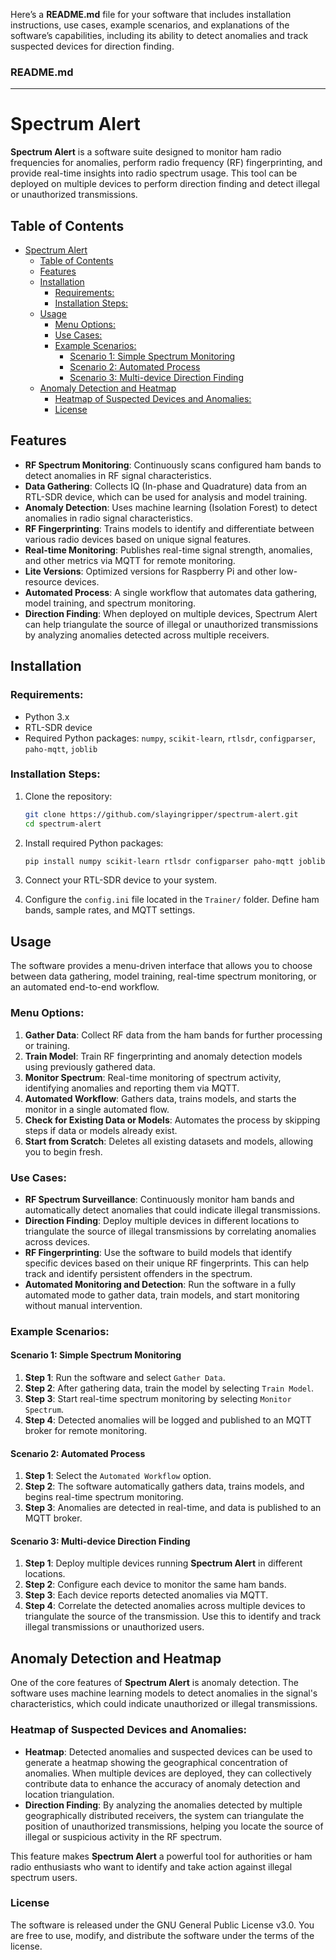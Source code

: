 Here’s a **README.md** file for your software that includes installation instructions, use cases, example scenarios, and explanations of the software’s capabilities, including its ability to detect anomalies and track suspected devices for direction finding.

### README.md

---

# Spectrum Alert

**Spectrum Alert** is a software suite designed to monitor ham radio frequencies for anomalies, perform radio frequency (RF) fingerprinting, and provide real-time insights into radio spectrum usage. This tool can be deployed on multiple devices to perform direction finding and detect illegal or unauthorized transmissions.

## Table of Contents
- [Spectrum Alert](#spectrum-alert)
  - [Table of Contents](#table-of-contents)
  - [Features](#features)
  - [Installation](#installation)
    - [Requirements:](#requirements)
    - [Installation Steps:](#installation-steps)
  - [Usage](#usage)
    - [Menu Options:](#menu-options)
    - [Use Cases:](#use-cases)
    - [Example Scenarios:](#example-scenarios)
      - [Scenario 1: Simple Spectrum Monitoring](#scenario-1-simple-spectrum-monitoring)
      - [Scenario 2: Automated Process](#scenario-2-automated-process)
      - [Scenario 3: Multi-device Direction Finding](#scenario-3-multi-device-direction-finding)
  - [Anomaly Detection and Heatmap](#anomaly-detection-and-heatmap)
    - [Heatmap of Suspected Devices and Anomalies:](#heatmap-of-suspected-devices-and-anomalies)
    - [License](#license)

## Features
- **RF Spectrum Monitoring**: Continuously scans configured ham bands to detect anomalies in RF signal characteristics.
- **Data Gathering**: Collects IQ (In-phase and Quadrature) data from an RTL-SDR device, which can be used for analysis and model training.
- **Anomaly Detection**: Uses machine learning (Isolation Forest) to detect anomalies in radio signal characteristics.
- **RF Fingerprinting**: Trains models to identify and differentiate between various radio devices based on unique signal features.
- **Real-time Monitoring**: Publishes real-time signal strength, anomalies, and other metrics via MQTT for remote monitoring.
- **Lite Versions**: Optimized versions for Raspberry Pi and other low-resource devices.
- **Automated Process**: A single workflow that automates data gathering, model training, and spectrum monitoring.
- **Direction Finding**: When deployed on multiple devices, Spectrum Alert can help triangulate the source of illegal or unauthorized transmissions by analyzing anomalies detected across multiple receivers.

## Installation

### Requirements:
- Python 3.x
- RTL-SDR device
- Required Python packages: `numpy`, `scikit-learn`, `rtlsdr`, `configparser`, `paho-mqtt`, `joblib`
  
### Installation Steps:
1. Clone the repository:
   ```bash
   git clone https://github.com/slayingripper/spectrum-alert.git
   cd spectrum-alert
   ```

2. Install required Python packages:
   ```bash
   pip install numpy scikit-learn rtlsdr configparser paho-mqtt joblib
   ```

3. Connect your RTL-SDR device to your system.

4. Configure the `config.ini` file located in the `Trainer/` folder. Define ham bands, sample rates, and MQTT settings.

## Usage

The software provides a menu-driven interface that allows you to choose between data gathering, model training, real-time spectrum monitoring, or an automated end-to-end workflow.

### Menu Options:

1. **Gather Data**: Collect RF data from the ham bands for further processing or training.
2. **Train Model**: Train RF fingerprinting and anomaly detection models using previously gathered data.
3. **Monitor Spectrum**: Real-time monitoring of spectrum activity, identifying anomalies and reporting them via MQTT.
4. **Automated Workflow**: Gathers data, trains models, and starts the monitor in a single automated flow.
5. **Check for Existing Data or Models**: Automates the process by skipping steps if data or models already exist.
6. **Start from Scratch**: Deletes all existing datasets and models, allowing you to begin fresh.

### Use Cases:
- **RF Spectrum Surveillance**: Continuously monitor ham bands and automatically detect anomalies that could indicate illegal transmissions.
- **Direction Finding**: Deploy multiple devices in different locations to triangulate the source of illegal transmissions by correlating anomalies across devices.
- **RF Fingerprinting**: Use the software to build models that identify specific devices based on their unique RF fingerprints. This can help track and identify persistent offenders in the spectrum.
- **Automated Monitoring and Detection**: Run the software in a fully automated mode to gather data, train models, and start monitoring without manual intervention.

### Example Scenarios:

#### Scenario 1: Simple Spectrum Monitoring
1. **Step 1**: Run the software and select `Gather Data`.
2. **Step 2**: After gathering data, train the model by selecting `Train Model`.
3. **Step 3**: Start real-time spectrum monitoring by selecting `Monitor Spectrum`.
4. **Step 4**: Detected anomalies will be logged and published to an MQTT broker for remote monitoring.

#### Scenario 2: Automated Process
1. **Step 1**: Select the `Automated Workflow` option.
2. **Step 2**: The software automatically gathers data, trains models, and begins real-time spectrum monitoring.
3. **Step 3**: Anomalies are detected in real-time, and data is published to an MQTT broker.

#### Scenario 3: Multi-device Direction Finding
1. **Step 1**: Deploy multiple devices running **Spectrum Alert** in different locations.
2. **Step 2**: Configure each device to monitor the same ham bands.
3. **Step 3**: Each device reports detected anomalies via MQTT.
4. **Step 4**: Correlate the detected anomalies across multiple devices to triangulate the source of the transmission. Use this to identify and track illegal transmissions or unauthorized users.

## Anomaly Detection and Heatmap

One of the core features of **Spectrum Alert** is anomaly detection. The software uses machine learning models to detect anomalies in the signal's characteristics, which could indicate unauthorized or illegal transmissions.

### Heatmap of Suspected Devices and Anomalies:
- **Heatmap**: Detected anomalies and suspected devices can be used to generate a heatmap showing the geographical concentration of anomalies. When multiple devices are deployed, they can collectively contribute data to enhance the accuracy of anomaly detection and location triangulation.
- **Direction Finding**: By analyzing the anomalies detected by multiple geographically distributed receivers, the system can triangulate the position of unauthorized transmissions, helping you locate the source of illegal or suspicious activity in the RF spectrum.

This feature makes **Spectrum Alert** a powerful tool for authorities or ham radio enthusiasts who want to identify and take action against illegal spectrum users.

### License

The software is released under the GNU General Public License v3.0. You are free to use, modify, and distribute the software under the terms of the license.